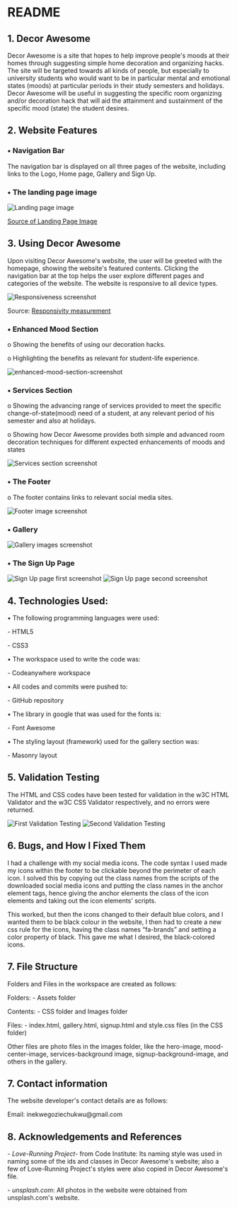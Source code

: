 # README

## 1. Decor Awesome

<p>Decor Awesome is a site that hopes to help improve people's moods at their homes through suggesting simple home decoration and organizing hacks. The site will be targeted towards all kinds of people, but especially to university students who would want to be in particular mental and emotional states (moods) at particular periods in their study semesters and holidays. Decor Awesome will be useful in suggesting the specific room organizing and/or decoration hack that will aid the attainment and sustainment of the specific mood (state) the student desires.</p>

## 2. Website Features

### • Navigation Bar

<p>The navigation bar is displayed on all three pages of the website, including links to the Logo, Home page, Gallery and Sign Up.</p>

### • The landing page image

<img src="/assets/images/landing-page-image-screenshot.PNG" alt="Landing page image">

[Source of Landing Page Image](https://unsplash.com/photos/0jmXOqUhpTQ)

## 3. Using Decor Awesome

Upon visiting Decor Awesome's website, the user will be greeted with the homepage, showing the website's featured contents. Clicking the navigation bar at the top helps the user explore different pages and categories of the website. The website is responsive to all device types.

<img src="/assets/images/responsiveness-screenshot.PNG" alt="Responsiveness screenshot">
 
Source: [Responsivity measurement](https://ui.dev/amiresponsive?url=https://goziechukwu.github.io/decor-awesome/)
 
### •	Enhanced Mood Section

<p>o	Showing the benefits of using our decoration hacks.</p>
<p>o	Highlighting the benefits as relevant for student-life experience.</p>

<img src="/assets/images/enhanced-mood-section-screenshot.PNG" alt="enhanced-mood-section-screenshot">

### • Services Section

<p>o	Showing the advancing range of services provided to meet the specific change-of-state(mood) need of a student, at any relevant period of his semester and also at holidays.</p>
<p>o	Showing how Decor Awesome provides both simple and advanced room decoration techniques for different expected enhancements of moods and states</p>

<img src="/assets/images/services-section-screenshot.PNG" alt="Services section screenshot">
 
### •	The Footer
<p>o	The footer contains links to relevant social media sites.</p>

 <img src="/footer-image-screenshot.PNG" alt="Footer image screenshot">

### • Gallery

 <img src="/assets/images/gallery-images-screenshot.PNG" alt="Gallery images screenshot">

### • The Sign Up Page

 <img src="/assets/images/sign-up-page-screenshot-1.PNG" alt="Sign Up page first screenshot">

 <img src="/assets/images/sign-up-page-screenshot-2.PNG" alt="Sign Up page second screenshot">

## 4. Technologies Used:

<p>•	The following programming languages were used:</p>
<p>- HTML5</p>
<p>- CSS3</p>
<p>•	The workspace used to write the code was:</p>
<p>- Codeanywhere workspace</p>
<p>•	All codes and commits were pushed to:</p>
<p>- GitHub repository</p>
<p>•	The library in google that was used for the fonts is:</p>
<p>- Font Awesome</p>
<p>•	The styling layout (framework) used for the gallery section was:</p>
<p>- Masonry layout</p>

## 5. Validation Testing

<p>The HTML and CSS codes have been tested for validation in the w3C HTML Validator and the w3C CSS Validator respectively, and no errors were returned.
 </p>

<img src="assets/images/validation-testing-screenshot-1.PNG" alt="First Validation Testing">

<img src="assets/images/validation-testing-screenshot-2.PNG" alt="Second Validation Testing">
 
## 6. Bugs, and How I Fixed Them

<p>I had a challenge with my social media icons. The code syntax I used made my icons within the footer to be clickable beyond the perimeter of each icon. I solved this by copying out the class names from the scripts of the downloaded social media icons and putting the class names in the anchor element tags, hence giving the anchor elements the class of the icon elements and taking out the icon elements' scripts.</p>

<p>This worked, but then the icons changed to their default blue colors, and I wanted them to be black colour in the website, I then had to create a new css rule for the icons, having the class names “fa-brands” and setting a color property of black. This gave me what I desired, the black-colored icons.</p>

## 7. File Structure

<p>Folders and Files in the workspace are created as follows:</p>
<p>Folders:   - Assets folder</p>
<p>Contents: - CSS folder and Images folder</p>
<p>Files: 	- index.html, gallery.html, signup.html and style.css files (in the CSS folder)</p>
<p>Other files are photo files in the images folder, like the hero-image, mood-center-image, services-background image, signup-background-image, and others in the gallery.</p>

## 7. Contact information

<p>The website developer's contact details are as follows:</p>
<p>Email:	inekwegoziechukwu@gmail.com</p>

## 8. Acknowledgements and References

<p>-  <i>Love-Running Project</i>- from Code Institute: Its naming style was used in naming some of the ids and classes in Decor Awesome's website; also a few of Love-Running Project's styles were also copied in Decor Awesome's file.</p>

<p>-  <i>unsplash.com</i>: All photos in the website were obtained from unsplash.com's website.</p>
